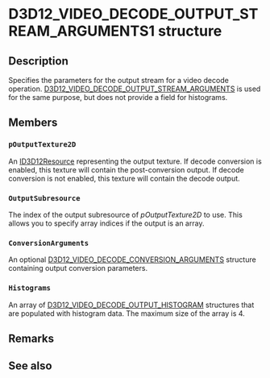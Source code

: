 # D3D12_VIDEO_DECODE_OUTPUT_STREAM_ARGUMENTS1 structure

## Description

Specifies the parameters for the output stream for a video decode operation. [D3D12_VIDEO_DECODE_OUTPUT_STREAM_ARGUMENTS](https://learn.microsoft.com/windows/win32/api/d3d12video/ns-d3d12video-d3d12_video_decode_output_stream_arguments) is used for the same purpose, but does not provide a field for histograms.

## Members

### `pOutputTexture2D`

An [ID3D12Resource](https://learn.microsoft.com/windows/desktop/api/d3d12/nn-d3d12-id3d12resource) representing the output texture. If decode conversion is enabled, this texture will contain the post-conversion output. If decode conversion is not enabled, this texture will contain the decode output.

### `OutputSubresource`

The index of the output subresource of *pOutputTexture2D* to use. This allows you to specify array indices if the output is an array.

### `ConversionArguments`

An optional [D3D12_VIDEO_DECODE_CONVERSION_ARGUMENTS](https://learn.microsoft.com/windows/win32/api/d3d12video/ns-d3d12video-d3d12_video_decode_conversion_arguments) structure containing output conversion parameters.

### `Histograms`

An array of [D3D12_VIDEO_DECODE_OUTPUT_HISTOGRAM](https://learn.microsoft.com/windows/win32/api/d3d12video/ns-d3d12video-d3d12_video_decode_output_histogram) structures that are populated with histogram data. The maximum size of the array is 4.

## Remarks

## See also